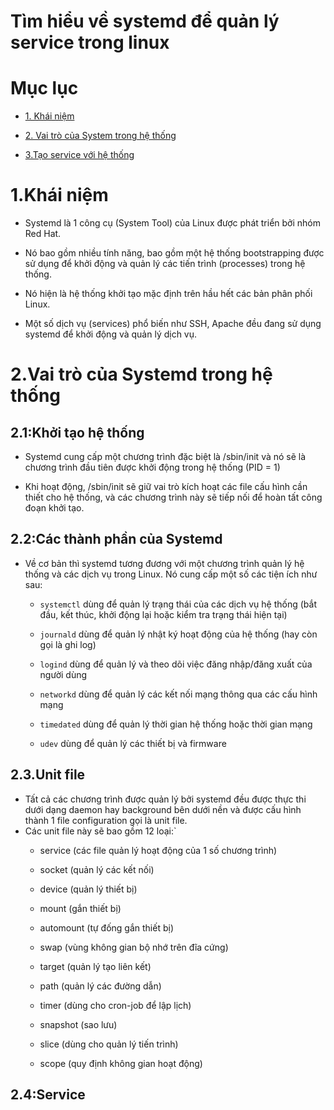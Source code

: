 ﻿# Tìm hiểu về systemd để quản lý service trong linux
 
 # Mục lục 
 
  - [1. Khái niệm](#1) 
 
  - [2. Vai trò của System trong hệ thống](#2)
 
  - [3.Tạo service với hệ thống](#3)
  
  # 1.Khái niệm
  
  - Systemd là 1 công cụ (System Tool) của Linux được phát triển bởi nhóm Red Hat.
  
  - Nó bao gồm nhiều tính năng, bao gồm một hệ thống bootstrapping được sử dụng để khởi động và quản lý các tiến trình (processes) trong     hệ  thống. 
  
  - Nó hiện là hệ thống khởi tạo mặc định trên hầu hết các bản phân phối Linux. 
  
  - Một số dịch vụ (services) phổ biến như SSH, Apache đều đang sử dụng systemd để khởi động và quản lý dịch vụ.
  
  # 2.Vai trò của Systemd trong hệ thống
  
  ## 2.1:Khởi tạo hệ thống
  
  - Systemd cung cấp một chương trình đặc biệt là /sbin/init và nó sẽ là chương trình đầu tiên được khởi động trong hệ thống (PID = 1)
  
  - Khi hoạt động, /sbin/init sẽ giữ vai trò kích hoạt các file cấu hình cần thiết cho hệ thống, và các chương trình này sẽ tiếp nối để hoàn tất công đoạn khởi tạo.
  
  ## 2.2:Các thành phần của Systemd
  
  - Về cơ bản thì systemd tương đương với một chương trình quản lý hệ thống và các dịch vụ trong Linux. Nó cung cấp một số các tiện ích như sau:
    + `systemctl` dùng để quản lý trạng thái của các dịch vụ hệ thống (bắt đầu, kết thúc, khởi động lại hoặc kiểm tra trạng thái hiện tại)
    
    + `journald` dùng để quản lý nhật ký hoạt động của hệ thống (hay còn gọi là ghi log)
    
    + `logind` dùng để quản lý và theo dõi việc đăng nhập/đăng xuất của người dùng
    
    + `networkd` dùng để quản lý các kết nối mạng thông qua các cấu hình mạng
    
    + `timedated` dùng để quản lý thời gian hệ thống hoặc thời gian mạng
    
    + `udev` dùng để quản lý các thiết bị và firmware
    
 ## 2.3.Unit file
 - Tất cả các chương trình được quản lý bởi systemd đều được thực thi dưới dạng daemon hay background bên dưới nền và được cấu hình thành 1 file configuration gọi là unit file. 
 - Các unit file này sẽ bao gồm 12 loại:`
   + service (các file quản lý hoạt động của 1 số chương trình)
   
   + socket (quản lý các kết nối)
   
   + device (quản lý thiết bị)
   
   + mount (gắn thiết bị)
   
   + automount (tự đống gắn thiết bị)
   
   + swap (vùng không gian bộ nhớ trên đĩa cứng)
   
   + target (quản lý tạo liên kết)
   
   + path (quản lý các đường dẫn)
   
   + timer (dùng cho cron-job để lập lịch)
   
   + snapshot (sao lưu)
   
   + slice (dùng cho quản lý tiến trình)
   
   + scope (quy định không gian hoạt động)
   
  ## 2.4:Service 
   
   

  
  
  
  
 
 
